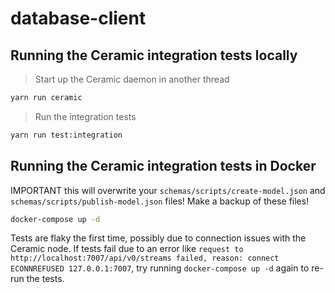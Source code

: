 # database-client

## Running the Ceramic integration tests locally

> Start up the Ceramic daemon in another thread

```bash
yarn run ceramic
```

> Run the integration tests

```bash
yarn run test:integration
```

## Running the Ceramic integration tests in Docker

IMPORTANT this will overwrite your `schemas/scripts/create-model.json` and `schemas/scripts/publish-model.json` files! Make a backup of these files!

```bash
docker-compose up -d
```

Tests are flaky the first time, possibly due to connection issues with the Ceramic node. If tests fail due to an error like `request to http://localhost:7007/api/v0/streams failed, reason: connect ECONNREFUSED 127.0.0.1:7007`, try running `docker-compose up -d` again to re-run the tests.
